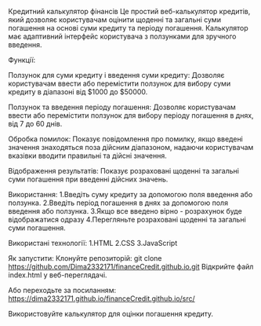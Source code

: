 Кредитний калькулятор фінансів
Це простий веб-калькулятор кредитів, який дозволяє користувачам оцінити щоденні та загальні суми погашення на основі суми кредиту та періоду погашення. Калькулятор має адаптивний інтерфейс користувача з ползунками для зручного введення.

Функції:

Ползунок для суми кредиту і введення суми кредиту:
Дозволяє користувачам ввести або перемістити ползунок для вибору суми кредиту в діапазоні від $1000 до $50000.

Ползунок та введення періоду погашення:
Дозволяє користувачам ввести або перемістити ползунок для вибору періоду погашення в днях, від 7 до 60 днів.

Обробка помилок:
Показує повідомлення про помилку, якщо введені значення знаходяться поза дійсним діапазоном, надаючи користувачам вказівки вводити правильні та дійсні значення.

Відображення результатів:
Показує розраховані щоденні та загальні суми погашення при введенні дійсних значень.

Використання:
1.Введіть суму кредиту за допомогою поля введення або ползунка.
2.Введіть період погашення в днях за допомогою поля введення або ползунка.
3.Якщо все введено вірно - розрахунок буде відображатися одразу
4.Перегляньте розраховані щоденні та загальні суми погашення.

Використані технології:
1.HTML
2.CSS
3.JavaScript

Як запустити:
Клонуйте репозиторій:
git clone https://github.com/Dima2332171/financeCredit.github.io.git
Відкрийте файл index.html у веб-переглядачі.

Або переходьте за посиланням: https://dima2332171.github.io/financeCredit.github.io/src/

Використовуйте калькулятор для оцінки погашення кредиту.

